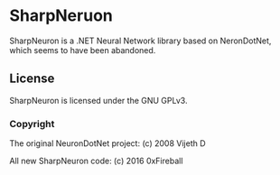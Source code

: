 
# SharpNeruon

SharpNeuron is a .NET Neural Network library based on NeronDotNet, which seems to have been abandoned.

## License

SharpNeuron is licensed under the GNU GPLv3.

### Copyright

The original NeuronDotNet project: (c) 2008 Vijeth D

All new SharpNeuron code: (c) 2016 0xFireball